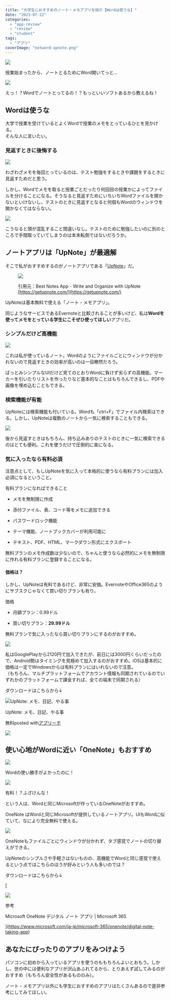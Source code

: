 ```yaml
---
title: "大学生におすすめのノート・メモアプリを紹介【Wordは使うな】"
date: "2023-07-22"
categories: 
  - "app-review"
  - "review"
  - "student"
tags: 
  - "アプリ"
coverImage: "notword-upnote.png"
---
```


![](images/c13659e1f7cb19f5073f5c1e53eeb78a.png)

授業始まったから、ノートとるためにWord開いてっと…

![](images/fece48722bc8e1e1ebf5e890b02413ff.jpg)

えっ！？Wordでノートとってるの！？もっといいソフトあるから教えるね！

## Wordは使うな

大学で授業を受けているとよくWordで授業のメモをとっているひとを見かける。  
そんな人に言いたい。

### 見返すときに後悔する　

[![](images/2023-07-21_02h16_34.png)](https://waabe.net/wp/wp-content/uploads/2023-07-21_02h16_34.png)

わざわざメモを毎回とっているのは、テスト勉強をするときや課題をするときに見返すためだと思う。

しかし、Wordでメモを取ると授業ごとだったり何回目の授業かによってファイルを分けることになる。そうなると見返すためにいちいちWordファイルを開かないといけないし、テストのときに見返すとなると何個もWordのウィンドウを開かなくてはならない。

[![](images/2023-07-21_02h27_49-1280x134.png)](https://waabe.net/wp/wp-content/uploads/2023-07-21_02h27_49.png)

こうなると頭が混乱すること間違いなし。テストのために勉強したいのに別のところで手間取っていてしまうのは本末転倒ではないだろうか。

## ノートアプリは「UpNote」が最適解

そこで私がおすすめするのがノートアプリである「[UpNote](https://getupnote.com/)」だ。

<figure>

[![](images/2023-07-20_11h19_55-1280x665.png)](https://waabe.net/wp/wp-content/uploads/2023-07-20_11h19_55.png)

<figcaption>

引用元：Best Notes App - Write and Organize with UpNote [https://getupnote.com/](https://getupnote.com/)

</figcaption>

</figure>

UpNoteは基本無料で使える「ノート・メモアプリ」。

同じようなサービスであるEvernoteと比較されることが多いけど、私は**Wordを使ってメモをとっている学生にこそぜひ使ってほしい**アプリだ。

### シンプルだけど高機能

[![](images/2023-07-21_02h40_53-2-1280x688.png)](https://waabe.net/wp/wp-content/uploads/2023-07-21_02h40_53-2.png)

これは私が使っているノート。Wordのようにファイルごとにウィンドウが分かれないので見返すときの効率が高いのは一目瞭然だろう。

ぱっとみシンプルなUIだけど見てのとおりWordに負けず劣らずの高機能。マーカーを引いたりリストを作ったりなど基本的なことはもちろんできるし、PDFや画像を埋め込むこともできる。

### 検索機能が有能

UpNoteには検索機能も付いている。Wordも「ctrl+F」でファイル内検索はできる。しかし、UpNoteは複数のノートから一気に検索することもできる。

[![](images/2023-07-21_03h02_42.png)](https://waabe.net/wp/wp-content/uploads/2023-07-21_03h02_42.png)

後から見返すときはもちろん、持ち込みありのテストのときに一気に検索できるのはとても便利。これを使うだけで圧倒的に楽になる。

### 気に入ったなら有料必須

注意点として、もしUpNoteを気に入って本格的に使うなら有料プランには加入必須になるということ。

有料プランになればできること

- メモを無制限に作成

- 添付ファイル、表、コード等をメモに追加できる

- パスワードロック機能

- テーマ機能、ノートブックカバーが利用可能に

- テキスト、PDF、HTML、マークダウン形式にエクスポート

無料プランのメモ作成数は少ないので、ちゃんと使うなら必然的にメモを無制限に作れる有料プランに登録することになる。

#### 価格は？

しかし、UpNoteは有料であるけど、非常に安価。EvernoteやOffice365のようにサブスクじゃなくて買い切りプランも有り。

価格

- 月額プラン：0.99ドル

- 買い切りプラン：**29.99ドル**

無料プランで気に入ったなら買い切りプランにするのがおすすめ。

![](images/2023-07-21_03h14_07-1280x401.png)

私はGooglePlayから2120円で加入できたが、前日には3000円くらいだったので、Android勢はタイミングを見極めて加入するのがおすすめ。iOSは基本的に価格は一定でWindowsからは有料プランにはいれないので注意。  
（もちろん、マルチプラットフォームでアカウント情報も同期されているのでいずれかのプラットフォームで課金すれば、全ての端末で同期される）

ダウンロードはこちらから↓

![UpNote: メモ、日記、やる事](images/512x512bb.jpg)

UpNote: メモ、日記、やる事

無料posted with[アプリーチ](https://mama-hack.com/app-reach/ "アプリーチ")

[![](https://nabettu.github.io/appreach/img/gplay_ja.png)](https://apps.apple.com/jp/app/upnote-notes-diary-journal/id1389634515?uo=4)

## 使い心地がWordに近い「OneNote」もおすすめ

![](images/c13659e1f7cb19f5073f5c1e53eeb78a.png)

Wordの使い勝手がよかったのに！

![](images/smartphone_schoolgirl_stand-e1675873754409.png)

有料！？ふざけんな！

という人は、Wordと同じMicrosoftが作っているOneNoteがおすすめ。

OneNote はWordと同じMicrosoftが提供しているノートアプリ。UIもWordに似ていて、なにより完全無料で使える。

![](images/20237226.png)

OneNoteもファイルごとにウィンドウが分かれず、タブ感覚でノートの切り替えができる。

UpNoteのシンプルさや手軽さはないものの、高機能でWordと同じ感覚で使えるという点ではこちらのほうが好みという人も多いのでは？

ダウンロードはこちらから↓

[

![](https://waabe.net/wp/wp-content/uploads/sng/31c2e9c9190dcf4e8e60a64454b350fa.65%2C15%2C0&wid=960&qlt=100&fmt=png-alpha&fit=constrain)

参考

Microsoft OneNote デジタル ノート アプリ | Microsoft 365



](https://www.microsoft.com/ja-jp/microsoft-365/onenote/digital-note-taking-app)

## あなたにぴったりのアプリをみつけよう

パソコンに初めから入っているアプリを使うのももちろんよいとおもう。しかし、世の中には便利なアプリが沢山あふれてるから、とりあえず試してみるのがおすすめ（もちろん安全性があるもののみ）。

ノート・メモアプリ以外にも学生におすすめのアプリはたくさんあるので是非参考にしてみてほしい。
